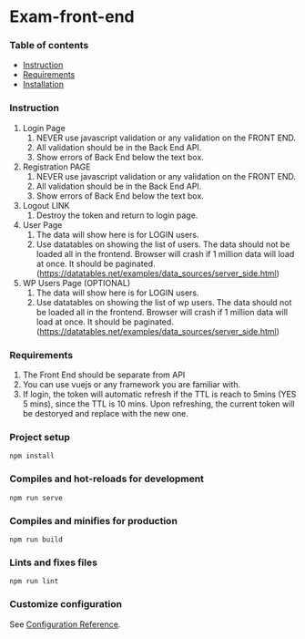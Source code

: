 # Exam-front-end

### Table of contents
- [Instruction](#instruction)
- [Requirements](#requirements)
- [Installation](#installation)

### Instruction
1. Login Page
   1. NEVER use javascript validation or any validation on the FRONT END.
   2. All validation should be in the Back End API.
   3. Show errors of Back End below the text box.
2. Registration PAGE
   1. NEVER use javascript validation or any validation on the FRONT END.
   2. All validation should be in the Back End API.
   3. Show errors of Back End below the text box.
3. Logout LINK
   1. Destroy the token and return to login page.
4. User Page
   1. The data will show here is for LOGIN users.
   2. Use datatables on showing the list of users. The data should not be loaded all in the frontend. Browser will crash if 1 million data will load at once. It should be paginated. (https://datatables.net/examples/data_sources/server_side.html)
5. WP Users Page (OPTIONAL)
   1. The data will show here is for LOGIN users.
   2. Use datatables on showing the list of wp users. The data should not be loaded all in the frontend. Browser will crash if 1 million data will load at once. It should be paginated. (https://datatables.net/examples/data_sources/server_side.html)
   
### Requirements
1. The Front End should be separate from API
2. You can use vuejs or any framework you are familiar with.
3. If login, the token will automatic refresh if the TTL is reach to 5mins (YES 5 mins), since the TTL is 10 mins. Upon refreshing, the current token will be destoryed and replace with the new one.

### Project setup
```
npm install
```

### Compiles and hot-reloads for development
```
npm run serve
```

### Compiles and minifies for production
```
npm run build
```

### Lints and fixes files
```
npm run lint
```

### Customize configuration
See [Configuration Reference](https://cli.vuejs.org/config/).
